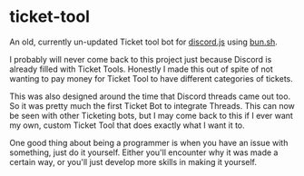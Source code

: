 # ticket-tool
An old, currently un-updated Ticket tool bot for [discord.js](https://discord.js.org/#/) using [bun.sh](https://bun.sh/).

I probably will never come back to this project just because Discord is already filled with Ticket Tools.
Honestly I made this out of spite of not wanting to pay money for Ticket Tool to have different categories of tickets.

This was also designed around the time that Discord threads came out too. So it was pretty much the first Ticket Bot to integrate Threads.
This can now be seen with other Ticketing bots, but I may come back to this if I ever want my own, custom Ticket Tool that does exactly what I want it to.

One good thing about being a programmer is when you have an issue with something, just do it yourself. Either you'll encounter why it was made a certain way, or you'll just develop more skills in making it yourself.
